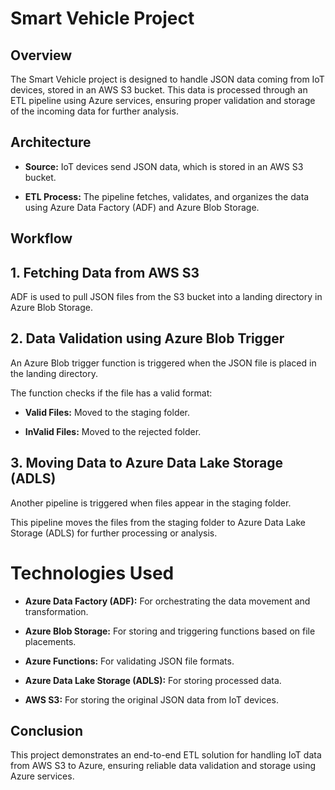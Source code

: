 # Smart Vehicle Project
## Overview
The Smart Vehicle project is designed to handle JSON data coming from IoT devices, stored in an AWS S3 bucket. This data is processed through an ETL pipeline using Azure services, ensuring proper validation and storage of the incoming data for further analysis.

## Architecture
- **Source:**  IoT devices send JSON data, which is stored in an AWS S3 bucket.

- **ETL Process:** The pipeline fetches, validates, and organizes the data using Azure Data Factory (ADF) and Azure Blob Storage.

## Workflow
## 1. Fetching Data from AWS S3
ADF is used to pull JSON files from the S3 bucket into a landing directory in Azure Blob Storage.
## 2. Data Validation using Azure Blob Trigger
An Azure Blob trigger function is triggered when the JSON file is placed in the landing directory.

The function checks if the file has a valid format:

- **Valid Files:** Moved to the staging folder.

- **InValid Files:** Moved to the rejected folder.

## 3. Moving Data to Azure Data Lake Storage (ADLS)
Another pipeline is triggered when files appear in the staging folder.

This pipeline moves the files from the staging folder to Azure Data Lake Storage (ADLS) for further processing or analysis.

# Technologies Used
- **Azure Data Factory (ADF):** For orchestrating the data movement and transformation.

- **Azure Blob Storage:** For storing and triggering functions based on file placements.

- **Azure Functions:** For validating JSON file formats.

- **Azure Data Lake Storage (ADLS):** For storing processed data.

- **AWS S3:** For storing the original JSON data from IoT devices.

## Conclusion
This project demonstrates an end-to-end ETL solution for handling IoT data from AWS S3 to Azure, ensuring reliable data validation and storage using Azure services.
